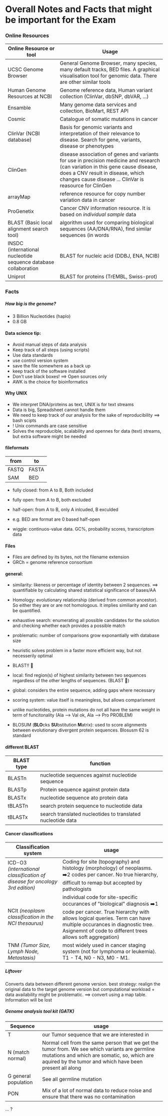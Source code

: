 # Overall Notes and Facts that might be important for the Exam

### Online Resources

|Online Resource or tool|Usage|
|---------------|-----|
|UCSC Genome Browser| General Genome Browser, many species, many default tracks, BED files. A graphical visualisation tool for genomic data. There are other similar tools|
|Human Genome Resources at NCBI| Genome reference data, Human variant collection (ClinVar, dbSNP, dbVAR, ...)|
|Ensamble|Many genome data services and collection, BioMart, REST API|
|Cosmic| Catalogue of somatic mutations in cancer|
|ClinVar (NCBI database)| Basis for genomic variants and interpretation of their relevance to disease. Search for gene, variants, disease or phenotypes|
|ClinGen|disease association of genes and variants for use in precision medicine and research (can variation in this gene cause disease, does a CNV result in disease, which changes cause disease ... ClinVar is reasource for ClinGen|
|arrayMap|reference resource for copy number variation data in cancer|
|ProGenetix|Cancer CNV information resource. It is based on _individual sample_ data |
|BLAST (Basic local alignment search tool)| algorithm used for comparing biological sequences (AA/DNA/RNA), find similar sequences (in words|
|INSDC (international nucleotide sequence database collaboration|BLAST for nucleic acid (DDBJ, ENA, NCIB)|
|Uniprot| BLAST for proteins (TrEMBL, Swiss-prot)|
 
 ### Facts
 ##### How big is the genome?

* 3 Billion Nucleotides (haplo)
* 0.8 GB

#### Data science tip:

* Avoid manual steps of data analysis
* Keep track of all steps (using scripts)
* Use data standards
* use control version system
* save the file somewhere as a back up
* keep track of the software installed
* Don't use black boxes! ==> Open sources only
* AWK is the choice for bioinformatics

#### Why UNIX

* We interpret DNA/proteins as text, UNIX is for text streams
* Data is big, Spreadsheet cannot handle them
* We need to keep track of our analysis for the sake of reproducibility ==> bash scipts
* ! Unix commands are case sensitive
* Solves the reproducible, scalability and opennes for data (text) streams, but extra software might be needed

#### fileformats

|from|to|
|----|--|
|FASTQ|FASTA|
|SAM|BED|

* fully closed: from A to B, Both included
* fully open: from A to B, both excluded
* half-open: from A to B, only A inlcuded, B exculded
* e.g. BED are format are 0 based half-open

* wiggle: continuos-value data. GC%, probability scores, transcriptom data

#### Files

* Files are defined by its bytes, not the filename extension
* GRCh = genome reference consortium

#### general:

* similarity: likeness or percentage of identity between 2 sequences. ==> quantifiable by calculating shared statistical significance of bases/AA
* Homology: evolutionary relationship (derived from common ancestor). So either they are or are not homologous. It implies similiarity and can be quantified.

* exhaustive search: enumerating all possible candidates for the solution and checking whether each provides a possible match
 * problematic: number of comparisons grow exponantially with database size
* heuristic solves problem in a faster more efficient way, but not necesserily optimal
 * BLAST!! 🙂
 
* local: find region(s) of highest similarity between two sequences regardless of the other lengths of sequences. (BLAST 🙂)
* global: considers the entire sequence, adding gaps where necessary

* scoring system: value itself is meaningless, but allows comparisment
 * unlike nucleotides, protein mutations do not all have the same weight in term of funcitonality (Ala --> Val ok, Ala --> Pro PROBLEM)
 * BLOSUM (**BLO**cks **SU**bstitution **M**atrix): used to score alignments between evolutionary divergent protein sequences. Blosusm 62 is standard

#### different BLAST

|BLAST type|function|
|----------|--------|
|BLASTn| nucleotide sequences against nucleotide sequence|
|BLASTp| Protein sequence against protein data|
|BLASTx|nucleotide sequence ato protein data|
|tBLASTn| search protein sequence to nucleotide data|
|tBLASTx|search translated nucleotides to translated nucleotide data|

#### Cancer classifications
| Classification system |usage|
|-----------------------|-|
|ICD-O3 _(international classification of disease for oncology 3rd edition)_|Coding for site (topography) and histology (morphology) of neoplasms. ➡️2 codes per cancer. No true hierarchy, difficult to remap but accepted by pathologists|
|NCIt _(neoplasm classification in the NCI thesaurus)_| individual code for site-specific occurances of "biological" diagnosis ➡️1 code per cancer. True hierarchy with allows logical queries. Term can have multiple occurances in diagnostic tree. Asignemnt of code to different trees allows soft aggregation)
|TNM _(Tumor Size, Lymph Node, Metastasis)_|most widely used in cancer staging system (not for lymphoma or leukemia). T1 - T4, N0 - N3, M0 - M1.|


##### Liftover
Converts data between different genome version. best strategy: realign the original data to the target genome version but computational workload + data availability might be problematic. ==> convert using a map table. Information will be lost

##### Genome analysis tool kit (GATK)
|Sequence| usage|
|--------|------|
|T | our Tumor sequence that we are interested in|
| N (match normal)| Normal cell from the same person that we get the tumor from. We see which variants are germline mutations and which are somatic, so, which are aquired by the tumor and which have been present all along|
| G general population| See all germline mutation|
|PON| Mix of a lot of normal data to reduce noise and ensure that there was no contamination|
 
 ... ?
